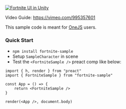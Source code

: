 [![Fortnite UI in Unity](https://i.vimeocdn.com/video/1911437473-ef054093a6a9c072ec52beffa9223b73173dc6f951383b8aa2ad637d71f4e9da-d "Fortnite UI in Unity")](https://vimeo.com/995357601)

Video Guide: https://vimeo.com/995357601

This sample code is meant for [OneJS](https://onejs.com) users. 

### Quick Start

* `npm install fortnite-sample`
* Setup `SampleCharacter` in scene
* Test the `<FortniteSample />` preact comp like below:

```tsx
import { h, render } from "preact"
import { FortniteSample } from "fortnite-sample"

const App = () => {
    return <FortniteSample />
}

render(<App />, document.body)
```